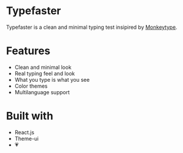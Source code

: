 # Typefaster

Typefaster is a clean and minimal typing test insipired by [Monkeytype](https://monkeytype.com).

# Features

- Clean and minimal look
- Real typing feel and look
- What you type is what you see
- Color themes
- Multilanguage support

# Built with

- React.js
- Theme-ui
- 💗
